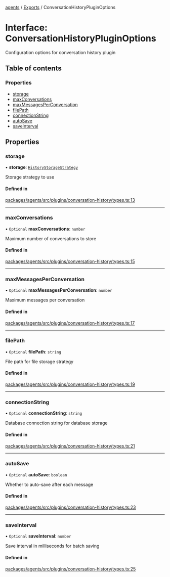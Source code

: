 <!-- 
 ⚠️  AUTO-GENERATED FILE - DO NOT EDIT MANUALLY
 This file is automatically generated by scripts/docs-generator.js
 To make changes, edit the source TypeScript files or update the generator script
-->

[agents](../../) / [Exports](../modules) / ConversationHistoryPluginOptions

# Interface: ConversationHistoryPluginOptions

Configuration options for conversation history plugin

## Table of contents

### Properties

- [storage](ConversationHistoryPluginOptions#storage)
- [maxConversations](ConversationHistoryPluginOptions#maxconversations)
- [maxMessagesPerConversation](ConversationHistoryPluginOptions#maxmessagesperconversation)
- [filePath](ConversationHistoryPluginOptions#filepath)
- [connectionString](ConversationHistoryPluginOptions#connectionstring)
- [autoSave](ConversationHistoryPluginOptions#autosave)
- [saveInterval](ConversationHistoryPluginOptions#saveinterval)

## Properties

### storage

• **storage**: [`HistoryStorageStrategy`](../modules#historystoragestrategy)

Storage strategy to use

#### Defined in

[packages/agents/src/plugins/conversation-history/types.ts:13](https://github.com/woojubb/robota/blob/bdf92966fb2bc9eb8d5a633591fffc1261e7f0f5/packages/agents/src/plugins/conversation-history/types.ts#L13)

___

### maxConversations

• `Optional` **maxConversations**: `number`

Maximum number of conversations to store

#### Defined in

[packages/agents/src/plugins/conversation-history/types.ts:15](https://github.com/woojubb/robota/blob/bdf92966fb2bc9eb8d5a633591fffc1261e7f0f5/packages/agents/src/plugins/conversation-history/types.ts#L15)

___

### maxMessagesPerConversation

• `Optional` **maxMessagesPerConversation**: `number`

Maximum messages per conversation

#### Defined in

[packages/agents/src/plugins/conversation-history/types.ts:17](https://github.com/woojubb/robota/blob/bdf92966fb2bc9eb8d5a633591fffc1261e7f0f5/packages/agents/src/plugins/conversation-history/types.ts#L17)

___

### filePath

• `Optional` **filePath**: `string`

File path for file storage strategy

#### Defined in

[packages/agents/src/plugins/conversation-history/types.ts:19](https://github.com/woojubb/robota/blob/bdf92966fb2bc9eb8d5a633591fffc1261e7f0f5/packages/agents/src/plugins/conversation-history/types.ts#L19)

___

### connectionString

• `Optional` **connectionString**: `string`

Database connection string for database storage

#### Defined in

[packages/agents/src/plugins/conversation-history/types.ts:21](https://github.com/woojubb/robota/blob/bdf92966fb2bc9eb8d5a633591fffc1261e7f0f5/packages/agents/src/plugins/conversation-history/types.ts#L21)

___

### autoSave

• `Optional` **autoSave**: `boolean`

Whether to auto-save after each message

#### Defined in

[packages/agents/src/plugins/conversation-history/types.ts:23](https://github.com/woojubb/robota/blob/bdf92966fb2bc9eb8d5a633591fffc1261e7f0f5/packages/agents/src/plugins/conversation-history/types.ts#L23)

___

### saveInterval

• `Optional` **saveInterval**: `number`

Save interval in milliseconds for batch saving

#### Defined in

[packages/agents/src/plugins/conversation-history/types.ts:25](https://github.com/woojubb/robota/blob/bdf92966fb2bc9eb8d5a633591fffc1261e7f0f5/packages/agents/src/plugins/conversation-history/types.ts#L25)

